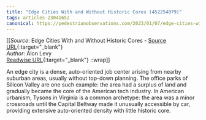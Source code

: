 ```yaml
---
title: "Edge Cities With and Without Historic Cores (452254079)"
tags: articles-23041652
canonical: https://pedestrianobservations.com/2023/01/07/edge-cities-with-and-without-historic-cores/
---
```


[[_Source_: Edge Cities With and Without Historic Cores - [Source URL](https://pedestrianobservations.com/2023/01/07/edge-cities-with-and-without-historic-cores/){:target="_blank"}<br>
_Author_: Alon Levy<br>
[Readwise URL](https://readwise.io/open/452254079){:target="_blank"}
::wrap]]

An edge city is a dense, auto-oriented job center arising from nearby suburban areas, usually without top-down planning. The office parks of Silicon Valley are one such example: the area had a surplus of land and gradually became the core of the American tech industry. In American urbanism, Tysons in Virginia is a common archetype: the area was a minor crossroads until the Capital Beltway made it unusually accessible by car, providing extensive auto-oriented density with little historic core.
